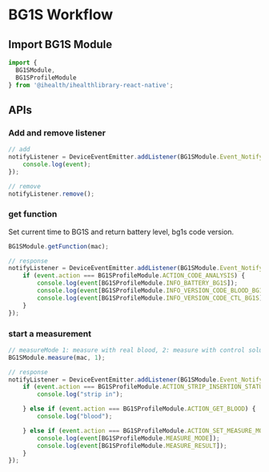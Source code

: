 # BG1S Workflow

## Import BG1S Module

```js
import {
  BG1SModule,
  BG1SProfileModule
} from '@ihealth/ihealthlibrary-react-native';
```

## APIs

### Add and remove listener

```js
// add
notifyListener = DeviceEventEmitter.addListener(BG1SModule.Event_Notify,  (event) => {
    console.log(event);
});

// remove
notifyListener.remove();
```

### get function

Set current time to BG1S and return battery level, bg1s code version.

```js
BG1SModule.getFunction(mac);

// response
notifyListener = DeviceEventEmitter.addListener(BG1SModule.Event_Notify,  (event) => {
    if (event.action === BG1SProfileModule.ACTION_CODE_ANALYSIS) {
        console.log(event[BG1SProfileModule.INFO_BATTERY_BG1S]);
        console.log(event[BG1SProfileModule.INFO_VERSION_CODE_BLOOD_BG1S]);
        console.log(event[BG1SProfileModule.INFO_VERSION_CODE_CTL_BG1S]);
    }
});
```

### start a measurement

```js
// measureMode 1: measure with real blood, 2: measure with control solution
BG1SModule.measure(mac, 1);

// response
notifyListener = DeviceEventEmitter.addListener(BG1SModule.Event_Notify,  (event) => {
    if (event.action === BG1SProfileModule.ACTION_STRIP_INSERTION_STATUS) {
        console.log("strip in");

    } else if (event.action === BG1SProfileModule.ACTION_GET_BLOOD) {
        console.log("blood");

    } else if (event.action === BG1SProfileModule.ACTION_SET_MEASURE_MODE) {
        console.log(event[BG1SProfileModule.MEASURE_MODE]);
        console.log(event[BG1SProfileModule.MEASURE_RESULT]);
    }
});
```
